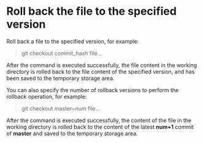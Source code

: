 # Roll back the file to the specified version

Roll back a file to the specified version, for example:

> git checkout commit_hash file...

After the command is executed successfully, the file content in the working directory is rolled back to the file content of the specified version, and has been saved to the temporary storage area.

You can also specify the number of rollback versions to perform the rollback operation, for example:

> git checkout master~num file...

After the command is executed successfully, the content of the file in the working directory is rolled back to the content of the latest **num+1** commit of **master** and saved to the temporary storage area.
